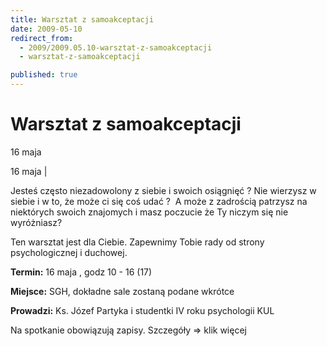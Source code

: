 ```yaml
---
title: Warsztat z samoakceptacji
date: 2009-05-10
redirect_from: 
  - 2009/2009.05.10-warsztat-z-samoakceptacji
  - warsztat-z-samoakceptacji

published: true
---
```




# Warsztat z samoakceptacji

<time>16 maja</time>

16 maja | 


Jesteś&nbsp;często niezadowolony z siebie i swoich osiągnięć ? Nie wierzysz w siebie i w to, że może ci się coś udać ?&nbsp; A może z zadrością patrzysz na niektórych swoich znajomych i masz poczucie że Ty niczym się nie wyróżniasz? 

Ten warsztat jest dla Ciebie. Zapewnimy Tobie rady od strony psychologicznej i duchowej. 

**Termin:** 16 maja , godz 10 - 16 (17)

**Miejsce:** SGH, dokładne sale zostaną podane wkrótce

**Prowadzi:** Ks. Józef Partyka i studentki IV roku psychologii KUL

Na spotkanie obowiązują zapisy. Szczegóły =&gt; klik więcej


<!--CONTENT FROM OLD SERVER (jos before 2013): 16 maja | 


Jesteś&nbsp;często niezadowolony z siebie i swoich osiągnięć ? Nie wierzysz w siebie i w to, że może ci się coś udać ?&nbsp; A może z zadrością patrzysz na niektórych swoich znajomych i masz poczucie że Ty niczym się nie wyróżniasz? 



Ten warsztat jest dla Ciebie. Zapewnimy Tobie rady od strony psychologicznej i duchowej. 



**Termin:** 16 maja , godz 10 - 16 (17)



**Miejsce:** SGH, dokładne sale zostaną podane wkrótce



**Prowadzi:** Ks. Józef Partyka i studentki IV roku psychologii KUL



Na spotkanie obowiązują zapisy. Szczegóły =&gt; klik więcej

-->

<!--{{json:{"created_date":"2009-05-10 15:58:17","publish_down":"0000-00-00 00:00:00","id":"756"}}}-->